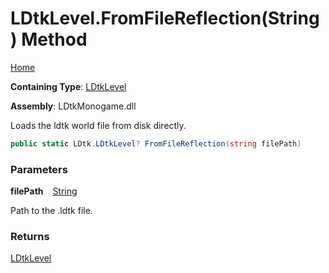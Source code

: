 # LDtkLevel\.FromFileReflection\(String\) Method

[Home](../../../README.md)

**Containing Type**: [LDtkLevel](../README.md)

**Assembly**: LDtkMonogame\.dll

  
 Loads the ldtk world file from disk directly\. 

```csharp
public static LDtk.LDtkLevel? FromFileReflection(string filePath)
```

### Parameters

**filePath** &ensp; [String](https://docs.microsoft.com/en-us/dotnet/api/system.string)

 Path to the \.ldtk file\. 

### Returns

[LDtkLevel](../README.md)

